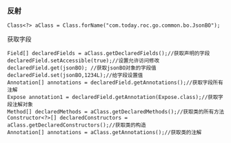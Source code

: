 

### 反射

    Class<?> aClass = Class.forName("com.today.roc.go.common.bo.JsonBO");
    
获取字段
    
    Field[] declaredFields = aClass.getDeclaredFields();//获取声明的字段
    declaredField.setAccessible(true);//设置允许访问修改    
    declaredField.get(jsonBO); //获取jsonBO对象的字段值
    declaredField.set(jsonBO,1234L);//给字段设置值
    Annotation[] annotations = declaredField.getAnnotations();//获取字段所有注解
    Expose annotation1 = declaredField.getAnnotation(Expose.class);//获取字段注解对象
    Method[] declaredMethods = aClass.getDeclaredMethods();//获取类的所有方法
    Constructor<?>[] declaredConstructors = aClass.getDeclaredConstructors();//获取类的构造
    Annotation[] annotations = aClass.getAnnotations();//获取类的注解
    
    